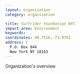 ```yaml
---
layout: organization
category: organization

title: Surfrider Foundation NYC
impact_area: Environment
keywords: 
coordinates: 40.7516,-73.9761
address: |
  P.O. Box 844
  New York NY 10163
---
```

Organization's overview
